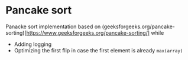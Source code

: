 # Pancake sort

Panacke sort implementation based on
(geeksforgeeks.org/pancake-sorting)[https://www.geeksforgeeks.org/pancake-sorting/]
while

* Adding logging
* Optimizing the first flip in case the first element is already `max(array)`


